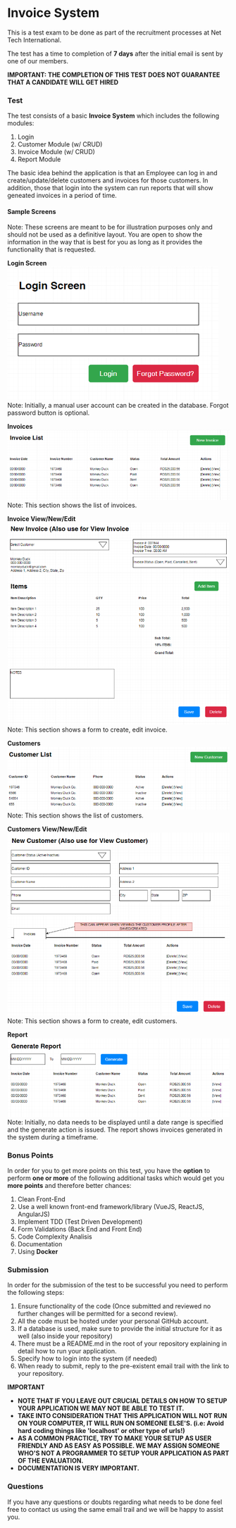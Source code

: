 # Invoice System

This is a test exam to be done as part of the recruitment processes at Net Tech International.

The test has a time to completion of **7 days** after the initial email is sent by one of our members.

**IMPORTANT: THE COMPLETION OF THIS TEST DOES NOT GUARANTEE THAT A CANDIDATE WILL GET HIRED**

### Test

The test consists of a basic **Invoice System** which includes the following modules:

1. Login
2. Customer Module (w/ CRUD)
3. Invoice Module (w/ CRUD)
4. Report Module

The basic idea behind the application is that an Employee can log in and create/update/delete customers and invoices for those customers. In addition, those that login into the system can run reports that will show geneated invoices in a period of time.

#### Sample Screens

Note: These screens are meant to be for illustration purposes only and should not be used as a definitive layout. You are open to show the information in the way that is best for you as long as it provides the functionality that is requested.

**Login Screen**
![Login](https://github.com/ntidev/invoice-test/blob/main/assets/login.png)
Note: Initially, a manual user account can be created in the database. Forgot password button is optional.

**Invoices**
![Invoices](https://github.com/ntidev/invoice-test/blob/main/assets/list_of_invoices.png)
Note: This section shows the list of invoices.

**Invoice View/New/Edit**
![Invoice View/Edit/New](https://github.com/ntidev/invoice-test/blob/main/assets/new_edit_invoice.png)
Note: This section shows a form to create, edit invoice. 

**Customers**
![Customers](https://github.com/ntidev/invoice-test/blob/main/assets/list_of_customers.png)
Note: This section shows the list of customers.

**Customers View/New/Edit**
![Customers View/Edit/New](https://github.com/ntidev/invoice-test/blob/main/assets/new_edit_customer.png)
Note: This section shows a form to create, edit customers. 

**Report**
![Report](https://github.com/ntidev/invoice-test/blob/main/assets/generate_report.png)
Note: Initially, no data needs to be displayed until a date range is specified and the generate action is issued. The report shows invoices generated in the system during a timeframe. 

### Bonus Points

In order for you to get more points on this test, you have the **option** to perform **one or more** of the following additional tasks which would get you **more points** and therefore better chances:

1. Clean Front-End
2. Use a well known front-end framework/library (VueJS, ReactJS, AngularJS)
3. Implement TDD (Test Driven Development)
4. Form Validations (Back End and Front End)
5. Code Complexity Analisis
6. Documentation
7. Using **Docker**

### Submission

In order for the submission of the test to be successful you need to perform the following steps:

1. Ensure functionality of the code (Once submitted and reviewed no further changes will be permitted for a second review).
2. All the code must be hosted under your personal GitHub account.
3. If a database is used, make sure to provide the initial structure for it as well (also inside your repository)
4. There must be a README.md in the root of your repository explaining in detail how to run your application.
5. Specify how to login into the system (if needed)
6. When ready to submit, reply to the pre-existent email trail with the link to your repository.

**IMPORTANT**
- **NOTE THAT IF YOU LEAVE OUT CRUCIAL DETAILS ON HOW TO SETUP YOUR APPLICATION WE MAY NOT BE ABLE TO TEST IT.**
- **TAKE INTO CONSIDERATION THAT THIS APPLICATION WILL NOT RUN ON YOUR COMPUTER, IT WILL RUN ON SOMEONE ELSE'S. (i.e: Avoid hard coding things like  'localhost' or other type of urls!)**
- **AS A COMMON PRACTICE, TRY TO MAKE YOUR SETUP AS USER FRIENDLY AND AS EASY AS POSSIBLE. WE MAY ASSIGN SOMEONE WHO'S NOT A PROGRAMMER TO SETUP YOUR APPLICATION AS PART OF THE EVALUATION.**
- **DOCUMENTATION IS VERY IMPORTANT.**


### Questions
If you have any questions or doubts regarding what needs to be done feel free to contact us using the same email trail and we will be happy to assist you.
